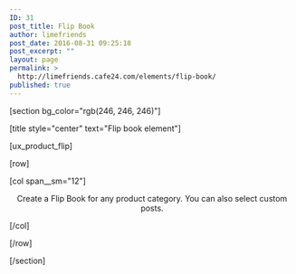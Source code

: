 ```yaml
---
ID: 31
post_title: Flip Book
author: limefriends
post_date: 2016-08-31 09:25:18
post_excerpt: ""
layout: page
permalink: >
  http://limefriends.cafe24.com/elements/flip-book/
published: true
---
```

[section bg_color="rgb(246, 246, 246)"]

[title style="center" text="Flip book element"]

[ux_product_flip]

[row]

[col span__sm="12"]

<p class="lead" style="text-align: center;">Create a Flip Book for any product category. You can also select custom posts.</p>

[/col]

[/row]

[/section]
